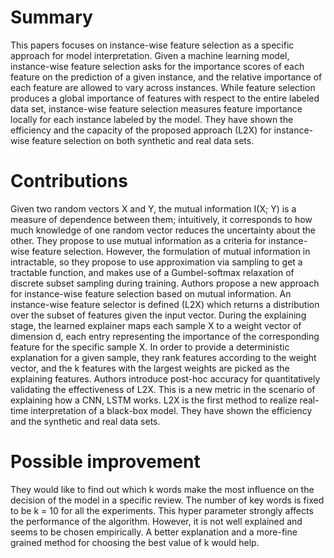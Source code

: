# Summary
This papers focuses on instance-wise feature selection as a specific approach for model interpretation. Given a machine learning model, instance-wise feature selection asks for the importance scores of each feature on the prediction of a given instance, and the relative importance of each feature are allowed to vary across instances. While feature selection produces a global importance of features with respect to the entire labeled data set, instance-wise feature selection measures feature importance locally for each instance labeled by the model. They have shown the efficiency and the capacity of the proposed approach (L2X) for instance-wise feature selection on both synthetic and real data sets. 
# Contributions
Given two random vectors X and Y, the mutual information I(X; Y) is a measure of dependence between them; intuitively, it corresponds to how much knowledge of one random vector reduces the uncertainty about the other. They propose to use mutual information as a criteria for instance-wise feature selection. However, the formulation of mutual information in intractable, so they propose to use approximation via sampling to get a tractable function, and makes use of a Gumbel-softmax relaxation of discrete subset sampling during training.
Authors propose a new approach for instance-wise feature selection based on mutual information. An instance-wise feature selector is defined (L2X) which returns a distribution over the subset of features given the input vector. During the explaining stage, the learned explainer maps each sample X to a weight vector of dimension d, each entry representing the importance of the corresponding feature for the specific sample X. In order to provide a deterministic explanation for a given sample, they rank features according to the weight vector, and the k features with the largest weights are picked as the explaining features.
Authors introduce post-hoc accuracy for quantitatively validating the effectiveness of L2X. This is a new metric in the scenario of explaining how a CNN, LSTM works. L2X is the first method to realize real-time interpretation of a black-box model. They have shown the efficiency and the synthetic and real data sets.
# Possible improvement
They would like to find out which k words make the most influence on the decision of the model in a specific review. The number of key words is fixed to be k = 10 for all the experiments. This hyper parameter strongly affects the performance of the algorithm. However, it is not well explained and seems to be chosen empirically. A better explanation and a more-fine grained method for choosing the best value of k would help.
